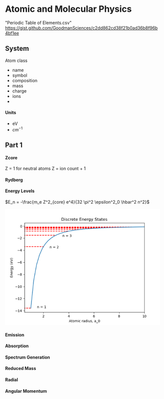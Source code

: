 # Atomic and Molecular Physics

"Periodic Table of Elements.csv" https://gist.github.com/GoodmanSciences/c2dd862cd38f21b0ad36b8f96b4bf1ee

## System

Atom class
- name
- symbol
- composition
- mass
- charge
- ions
- 

#### Units

- eV
- $cm^{-1}$


## Part 1

#### Zcore

Z = 1 for neutral atoms
Z = ion count + 1

#### Rydberg 


#### Energy Levels

$E_n = -\frac{m_e Z^2_{core} e^4}{32 \pi^2 \epsilon^2_0 \hbar^2 n^2}$

![img_2.png](img_2.png)

#### Emission


#### Absorption


#### Spectrum Generation


#### Reduced Mass



#### Radial



#### Angular Momentum